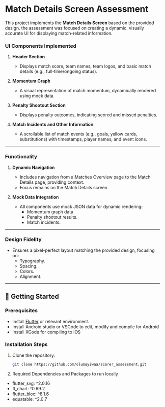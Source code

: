 # Match Details Screen Assessment

This project implements the **Match Details Screen**  based on the provided design. the assessment was focused on creating a dynamic, visually accurate UI for displaying match-related information.


### UI Components Implemented

1. **Header Section**
    - Displays match score, team names, team logos, and basic match details (e.g., full-time/ongoing status).

2. **Momentum Graph**
    - A visual representation of match momentum, dynamically rendered using mock data.

3. **Penalty Shootout Section**
    - Displays penalty outcomes, indicating scored and missed penalties.

4. **Match Incidents and Other Information**
    - A scrollable list of match events (e.g., goals, yellow cards, substitutions) with timestamps, player names, and event icons.

---

### Functionality

1. **Dynamic Navigation**
    - Includes navigation from a Matches Overview page to the Match Details page, providing context.
    - Focus remains on the Match Details screen.

2. **Mock Data Integration**
    - All components use mock JSON data for dynamic rendering:
        - Momentum graph data.
        - Penalty shootout results.
        - Match incidents.

---

### Design Fidelity

- Ensures a pixel-perfect layout matching the provided design, focusing on:
    - Typography.
    - Spacing.
    - Colors.
    - Alignment.

---

## 🚀 Getting Started

### Prerequisites

- Install [Flutter](https://flutter.dev/) or relevant environment.
- Install Android studio or VSCode to edit, modify and compile for Android
- Install XCode for compiling to IOS

### Installation Steps

1. Clone the repository:
   ```bash
   git clone https://github.com/olumuyiwaa/scorer_assessment.git
2. Required Dependencies and Packages to run locally
-  flutter_svg: ^2.0.16
-  fl_chart: ^0.69.2
-  flutter_bloc: ^8.1.6
-  equatable: ^2.0.7
